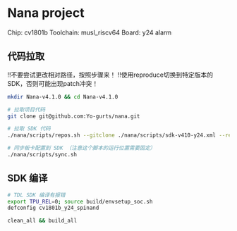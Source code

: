 # Nana project

Chip: cv1801b
Toolchain: musl_riscv64
Board: y24 alarm

## 代码拉取

‼️不要尝试更改相对路径，按照步骤来！
‼️使用reproduce切换到特定版本的SDK，否则可能出现patch冲突！

```bash
mkdir Nana-v4.1.0 && cd Nana-v4.1.0

# 拉取项目代码
git clone git@github.com:Yo-gurts/nana.git

# 拉取 SDK 代码
./nana/scripts/repos.sh --gitclone ./nana/scripts/sdk-v410-y24.xml --reproduce ./nana/scripts/sdk-v410-2025-08-15.txt

# 同步板卡配置到 SDK （注意这个脚本的运行位置需要固定）
./nana/scripts/sync.sh
```

## SDK 编译

```bash
# TDL SDK 编译有报错
export TPU_REL=0; source build/envsetup_soc.sh
defconfig cv1801b_y24_spinand

clean_all && build_all
```
